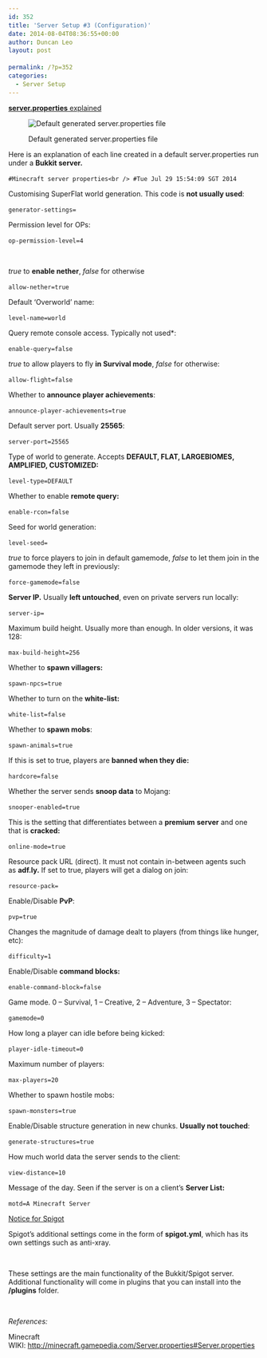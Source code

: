 ```yaml
---
id: 352
title: 'Server Setup #3 (Configuration)'
date: 2014-08-04T08:36:55+00:00
author: Duncan Leo
layout: post

permalink: /?p=352
categories:
  - Server Setup
---
```

<span style="text-decoration: underline;"><strong>server.properties</strong> explained</span><figure id="attachment_362" style="width: 342px" class="wp-caption alignleft">

<img class="wp-image-362" src="/wp-content/uploads/2014/07/ServerPropsSublime-620x348.png" alt="Default generated server.properties file" width="342" height="192" srcset="http://128.199.175.217/wp-content/uploads/2014/07/ServerPropsSublime-620x348.png 620w, http://128.199.175.217/wp-content/uploads/2014/07/ServerPropsSublime-940x528.png 940w, http://128.199.175.217/wp-content/uploads/2014/07/ServerPropsSublime.png 1366w" sizes="(max-width: 342px) 100vw, 342px" /><figcaption class="wp-caption-text">Default generated server.properties file</figcaption></figure> 

Here is an explanation of each line created in a default server.properties run under a **Bukkit server.**
  
 `#Minecraft server properties<br />
#Tue Jul 29 15:54:09 SGT 2014`

Customising SuperFlat world generation. This code is **not usually used**:
  
`generator-settings=`

Permission level for OPs:
  
`op-permission-level=4`

&nbsp;

_true_ to **enable nether**, _false_ for otherwise
  
`allow-nether=true` 

Default &#8216;Overworld&#8217; name:
  
`level-name=world`

Query remote console access. Typically not used*:
  
`enable-query=false`

_true_ to allow players to fly **in Survival mode**, _false_ for otherwise:
  
`allow-flight=false`

Whether to **announce player achievements**:
  
`announce-player-achievements=true`

Default server port. Usually **25565**:
  
`server-port=25565`

Type of world to generate. Accepts **DEFAULT, FLAT, LARGEBIOMES, AMPLIFIED, CUSTOMIZED:**
  
`level-type=DEFAULT`

Whether to enable **remote query:**
  
`enable-rcon=false`

Seed for world generation:
  
`level-seed=`

_true_ to force players to join in default gamemode, _false_ to let them join in the gamemode they left in previously:
  
`force-gamemode=false`

**Server IP.** Usually **left untouched**, even on private servers run locally:
  
`server-ip=`

Maximum build height. Usually more than enough. In older versions, it was 128:
  
`max-build-height=256`

Whether to **spawn villagers:**
  
`spawn-npcs=true`

Whether to turn on the **white-list:**
  
`white-list=false`

Whether to **spawn mobs**:
  
`spawn-animals=true`

If this is set to true, players are **banned when they die:**
  
`hardcore=false`

Whether the server sends **snoop data** to Mojang:
  
`snooper-enabled=true`

This is the setting that differentiates between a **premium** **server** and one that is **cracked:**
  
`online-mode=true`

Resource pack URL (direct). It must not contain in-between agents such as **adf.ly.** If set to true, players will get a dialog on join:
  
`resource-pack=`

Enable/Disable **PvP**:
  
`pvp=true`

Changes the magnitude of damage dealt to players (from things like hunger, etc):
  
`difficulty=1`

Enable/Disable **command blocks:**
  
`enable-command-block=false`

Game mode. 0 &#8211; Survival, 1 &#8211; Creative, 2 &#8211; Adventure, 3 &#8211; Spectator:
  
`gamemode=0`

How long a player can idle before being kicked:
  
`player-idle-timeout=0`

Maximum number of players:
  
`max-players=20`

Whether to spawn hostile mobs:
  
`spawn-monsters=true`

Enable/Disable structure generation in new chunks. **Usually not touched**:
  
`generate-structures=true`

How much world data the server sends to the client:
  
`view-distance=10`

Message of the day. Seen if the server is on a client&#8217;s **Server List:**
  
`motd=A Minecraft Server`

<span style="text-decoration: underline;">Notice for Spigot</span>

Spigot&#8217;s additional settings come in the form of **spigot.yml**, which has its own settings such as anti-xray.

&nbsp;

These settings are the main functionality of the Bukkit/Spigot server. Additional functionality will come in plugins that you can install into the **/plugins** folder.

&nbsp;

_References:_

Minecraft WIKI: http://minecraft.gamepedia.com/Server.properties#Server.properties